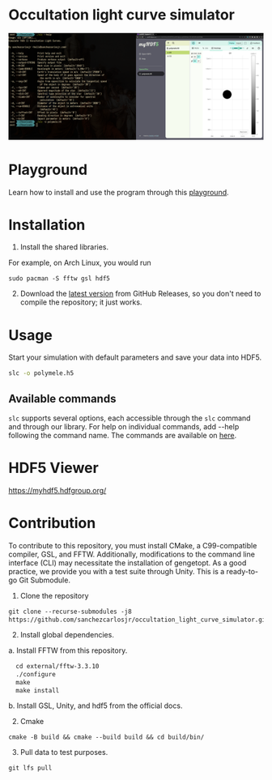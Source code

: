 # Occultation light curve simulator

![Generate light curves and save it with HDF5](./assets/generate-light-curves-and-save-it-with-hdf5.png)

# Playground
Learn how to install and use the program through this [playground](https://colab.research.google.com/drive/1GCPLfTBvZLvwUEgk9O1yfWWH1MQAXUHs?usp=sharing).

# Installation
1. Install the shared libraries.

For example, on Arch Linux, you would run
```
sudo pacman -S fftw gsl hdf5
```

2. Download the [latest version](https://github.com/sanchezcarlosjr/occultation_light_curves/releases/latest/download/slc) from GitHub Releases, so you don't need to compile the repository; it just works.

# Usage
Start your simulation with default parameters and save your data into HDF5.

```bash
slc -o polymele.h5
```

## Available commands
```slc``` supports several options, each accessible through the ```slc``` command and through our library. For help on individual commands, add --help following the command name. The commands are available on [here](./cli/cli.ggo).


# HDF5 Viewer
https://myhdf5.hdfgroup.org/


# Contribution
To contribute to this repository, you must install CMake, a C99-compatible compiler, GSL, and FFTW. Additionally, modifications to the command line interface (CLI) may necessitate the installation of gengetopt.
As a good practice, we provide you with a test suite through Unity. This is a ready-to-go Git Submodule.

1. Clone the repository
```
git clone --recurse-submodules -j8 https://github.com/sanchezcarlosjr/occultation_light_curve_simulator.git
```

2. Install global dependencies.

a. Install FFTW from this repository.
```
  cd external/fftw-3.3.10
  ./configure
  make
  make install
```

b. Install GSL, Unity, and hdf5 from the official docs.

2. Cmake
```
cmake -B build && cmake --build build && cd build/bin/
```

3. Pull data to test purposes.
```
git lfs pull
```
